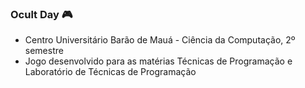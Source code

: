 ### Ocult Day 🎮

- Centro Universitário Barão de Mauá - Ciência da Computação, 2º semestre
- Jogo desenvolvido para as matérias Técnicas de Programação e Laboratório de Técnicas de Programação

